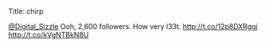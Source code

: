 Title: chirp

<a href="http://twitter.com/Digital_Sizzle">@Digital_Sizzle</a> Ooh, 2,600 followers. How very l33t. <a href="http://t.co/12p8DXRggj">http://t.co/12p8DXRggj</a> <a href="http://t.co/kVgNTBkN8U">http://t.co/kVgNTBkN8U</a>
